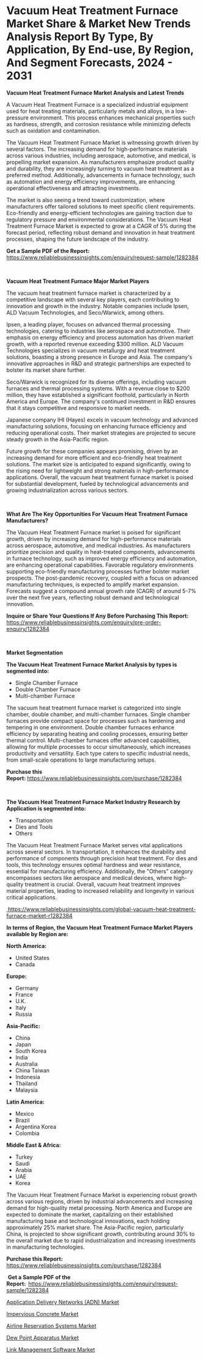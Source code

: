 <p><h1>Vacuum Heat Treatment Furnace Market Share & Market New Trends Analysis Report By Type, By Application, By End-use, By Region, And Segment Forecasts, 2024 - 2031</h1></p><p><strong>Vacuum Heat Treatment Furnace Market Analysis and Latest Trends</strong></p>
<p><p>A Vacuum Heat Treatment Furnace is a specialized industrial equipment used for heat treating materials, particularly metals and alloys, in a low-pressure environment. This process enhances mechanical properties such as hardness, strength, and corrosion resistance while minimizing defects such as oxidation and contamination.</p><p>The Vacuum Heat Treatment Furnace Market is witnessing growth driven by several factors. The increasing demand for high-performance materials across various industries, including aerospace, automotive, and medical, is propelling market expansion. As manufacturers emphasize product quality and durability, they are increasingly turning to vacuum heat treatment as a preferred method. Additionally, advancements in furnace technology, such as automation and energy efficiency improvements, are enhancing operational effectiveness and attracting investments.</p><p>The market is also seeing a trend toward customization, where manufacturers offer tailored solutions to meet specific client requirements. Eco-friendly and energy-efficient technologies are gaining traction due to regulatory pressure and environmental considerations. The Vacuum Heat Treatment Furnace Market is expected to grow at a CAGR of 5% during the forecast period, reflecting robust demand and innovation in heat treatment processes, shaping the future landscape of the industry.</p></p>
<p><strong>Get a Sample PDF of the Report:&nbsp;</strong> <a href="https://www.reliablebusinessinsights.com/enquiry/request-sample/1282384?utm_campaign=1554&utm_medium=2&utm_source=Github&utm_content=ia&utm_term=21102024&utm_id=vacuum-heat-treatment-furnace">https://www.reliablebusinessinsights.com/enquiry/request-sample/1282384</a></p>
<p>&nbsp;</p>
<p><strong>Vacuum Heat Treatment Furnace Major Market Players</strong></p>
<p><p>The vacuum heat treatment furnace market is characterized by a competitive landscape with several key players, each contributing to innovation and growth in the industry. Notable companies include Ipsen, ALD Vacuum Technologies, and Seco/Warwick, among others.</p><p>Ipsen, a leading player, focuses on advanced thermal processing technologies, catering to industries like aerospace and automotive. Their emphasis on energy efficiency and process automation has driven market growth, with a reported revenue exceeding $300 million. ALD Vacuum Technologies specializes in vacuum metallurgy and heat treatment solutions, boasting a strong presence in Europe and Asia. The company's innovative approaches in R&D and strategic partnerships are expected to bolster its market share further.</p><p>Seco/Warwick is recognized for its diverse offerings, including vacuum furnaces and thermal processing systems. With a revenue close to $200 million, they have established a significant foothold, particularly in North America and Europe. The company's continued investment in R&D ensures that it stays competitive and responsive to market needs.</p><p>Japanese company IHI (Hayes) excels in vacuum technology and advanced manufacturing solutions, focusing on enhancing furnace efficiency and reducing operational costs. Their market strategies are projected to secure steady growth in the Asia-Pacific region.</p><p>Future growth for these companies appears promising, driven by an increasing demand for more efficient and eco-friendly heat treatment solutions. The market size is anticipated to expand significantly, owing to the rising need for lightweight and strong materials in high-performance applications. Overall, the vacuum heat treatment furnace market is poised for substantial development, fueled by technological advancements and growing industrialization across various sectors.</p></p>
<p>&nbsp;</p>
<p><strong>What Are The Key Opportunities For Vacuum Heat Treatment Furnace Manufacturers?</strong></p>
<p><p>The Vacuum Heat Treatment Furnace market is poised for significant growth, driven by increasing demand for high-performance materials across aerospace, automotive, and medical industries. As manufacturers prioritize precision and quality in heat-treated components, advancements in furnace technology, such as improved energy efficiency and automation, are enhancing operational capabilities. Favorable regulatory environments supporting eco-friendly manufacturing processes further bolster market prospects. The post-pandemic recovery, coupled with a focus on advanced manufacturing techniques, is expected to amplify market expansion. Forecasts suggest a compound annual growth rate (CAGR) of around 5-7% over the next five years, reflecting robust demand and technological innovation.</p></p>
<p><strong>Inquire or Share Your Questions If Any Before Purchasing This Report:</strong> <a href="https://www.reliablebusinessinsights.com/enquiry/pre-order-enquiry/1282384?utm_campaign=1554&utm_medium=2&utm_source=Github&utm_content=ia&utm_term=21102024&utm_id=vacuum-heat-treatment-furnace">https://www.reliablebusinessinsights.com/enquiry/pre-order-enquiry/1282384</a></p>
<p>&nbsp;</p>
<p><strong>Market Segmentation</strong></p>
<p><strong>The Vacuum Heat Treatment Furnace Market Analysis by types is segmented into:</strong></p>
<p><ul><li>Single Chamber Furnace</li><li>Double Chamber Furnace</li><li>Multi-chamber Furnace</li></ul></p>
<p><p>The vacuum heat treatment furnace market is categorized into single chamber, double chamber, and multi-chamber furnaces. Single chamber furnaces provide compact space for processes such as hardening and tempering in one environment. Double chamber furnaces enhance efficiency by separating heating and cooling processes, ensuring better thermal control. Multi-chamber furnaces offer advanced capabilities, allowing for multiple processes to occur simultaneously, which increases productivity and versatility. Each type caters to specific industrial needs, from small-scale operations to large manufacturing setups.</p></p>
<p><strong>Purchase this Report:&nbsp;</strong><a href="https://www.reliablebusinessinsights.com/purchase/1282384?utm_campaign=1554&utm_medium=2&utm_source=Github&utm_content=ia&utm_term=21102024&utm_id=vacuum-heat-treatment-furnace">https://www.reliablebusinessinsights.com/purchase/1282384</a></p>
<p>&nbsp;</p>
<p><strong>The Vacuum Heat Treatment Furnace Market Industry Research by Application is segmented into:</strong></p>
<p><ul><li>Transportation</li><li>Dies and Tools</li><li>Others</li></ul></p>
<p><p>The Vacuum Heat Treatment Furnace Market serves vital applications across several sectors. In transportation, it enhances the durability and performance of components through precision heat treatment. For dies and tools, this technology ensures optimal hardness and wear resistance, essential for manufacturing efficiency. Additionally, the "Others" category encompasses sectors like aerospace and medical devices, where high-quality treatment is crucial. Overall, vacuum heat treatment improves material properties, leading to increased reliability and longevity in various critical applications.</p></p>
<p><a href="https://www.reliablebusinessinsights.com/global-vacuum-heat-treatment-furnace-market-r1282384?utm_campaign=1554&utm_medium=2&utm_source=Github&utm_content=ia&utm_term=21102024&utm_id=vacuum-heat-treatment-furnace">&nbsp;https://www.reliablebusinessinsights.com/global-vacuum-heat-treatment-furnace-market-r1282384</a></p>
<p><strong>In terms of Region, the Vacuum Heat Treatment Furnace Market Players available by Region are:</strong></p>
<p>
    <p> <strong> North America: </strong>
        <ul>
            <li>United States</li>
            <li>Canada</li>
        </ul>
        </p> 
    <p> <strong> Europe: </strong>
        <ul>
            <li>Germany</li>
            <li>France</li>
            <li>U.K.</li>
            <li>Italy</li>
            <li>Russia</li>
        </ul>
        </p> 
    <p> <strong> Asia-Pacific: </strong>
        <ul>
            <li>China</li>
            <li>Japan</li>
            <li>South Korea</li>
            <li>India</li>
            <li>Australia</li>
            <li>China Taiwan</li>
            <li>Indonesia</li>
            <li>Thailand</li>
            <li>Malaysia</li>
        </ul>
        </p> 
    <p> <strong> Latin America: </strong>
        <ul>
            <li>Mexico</li>
            <li>Brazil</li>
            <li>Argentina Korea</li>
            <li>Colombia</li>
        </ul>
        </p> 
    <p> <strong> Middle East & Africa: </strong>
        <ul>
            <li>Turkey</li>
            <li>Saudi</li>
            <li>Arabia</li>
            <li>UAE</li>
            <li>Korea</li>
        </ul>
    </p>
    </p>
<p><p>The Vacuum Heat Treatment Furnace Market is experiencing robust growth across various regions, driven by industrial advancements and increasing demand for high-quality metal processing. North America and Europe are expected to dominate the market, capitalizing on their established manufacturing base and technological innovations, each holding approximately 25% market share. The Asia-Pacific region, particularly China, is projected to show significant growth, contributing around 30% to the overall market due to rapid industrialization and increasing investments in manufacturing technologies.</p></p>
<p><strong>Purchase this Report: </strong><a href="https://www.reliablebusinessinsights.com/purchase/1282384?utm_campaign=1554&utm_medium=2&utm_source=Github&utm_content=ia&utm_term=21102024&utm_id=vacuum-heat-treatment-furnace">https://www.reliablebusinessinsights.com/purchase/1282384</a></p>
<p>&nbsp;<strong>Get a Sample PDF of the Report:&nbsp;&nbsp;</strong><a href="https://www.reliablebusinessinsights.com/enquiry/request-sample/1282384?utm_campaign=1554&utm_medium=2&utm_source=Github&utm_content=ia&utm_term=21102024&utm_id=vacuum-heat-treatment-furnace">https://www.reliablebusinessinsights.com/enquiry/request-sample/1282384</a></p>
<p><strong></strong></p>
<p><p><a href="https://github.com/inouyeaowaugh3/Market-Research-Report-List-1/blob/main/application-delivery-networks-adn-market.md?utm_campaign=1554&utm_medium=2&utm_source=Github&utm_content=ia&utm_term=21102024&utm_id=vacuum-heat-treatment-furnace">Application Delivery Networks (ADN) Market</a></p><p><a href="https://medium.com/@ottolineki0zc/navigating-the-global-impervious-concrete-market-landscape-trends-forecasts-and-impact-analysis-3c3276fec2b1?postPublishedType=repub&utm_campaign=1554&utm_medium=2&utm_source=Github&utm_content=ia&utm_term=21102024&utm_id=vacuum-heat-treatment-furnace">Impervious Concrete Market</a></p><p><a href="https://www.linkedin.com/pulse/airline-reservation-systems-industry-resonance-121-amplification-0t1cc?utm_campaign=1554&utm_medium=2&utm_source=Github&utm_content=ia&utm_term=21102024&utm_id=vacuum-heat-treatment-furnace">Airline Reservation Systems Market</a></p><p><a href="https://issuu.com/reportprime-2/docs/dew-point-apparatus-market-size-203_330c77659dddc0?utm_campaign=1554&utm_medium=2&utm_source=Github&utm_content=ia&utm_term=21102024&utm_id=vacuum-heat-treatment-furnace">Dew Point Apparatus Market</a></p><p><a href="https://www.linkedin.com/pulse/link-management-software-market-evolution-future-outlook-krpdc?utm_campaign=1554&utm_medium=2&utm_source=Github&utm_content=ia&utm_term=21102024&utm_id=vacuum-heat-treatment-furnace">Link Management Software Market</a></p></p>